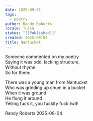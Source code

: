 ```yaml
---
date: 2025-09-01
tags:
  - poetry
author: Randy Roberts
locale: Tulsa
status: "[[Published]]"
created: 2025-08-04
title: Nantucket
---
```

Someone commented on my poetry  
Saying it was odd, lacking structure,  
Without rhyme   
So for them:  
  
There was a young man from Nantucket  
Who was grinding up chum in a bucket  
When it was ground   
He flung it around  
Yelling fuck it, you fuckity fuck twit!  
  
Randy Roberts 2025-08-04  
  